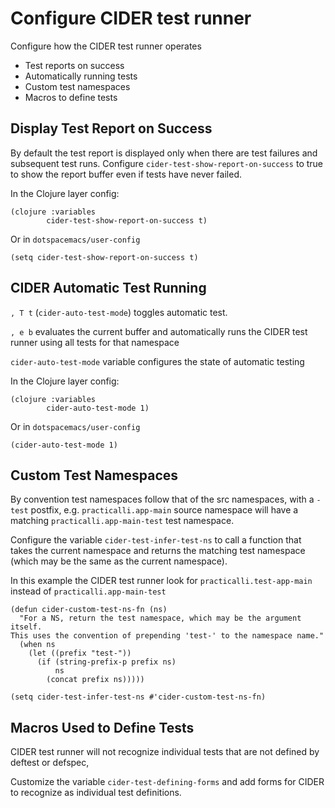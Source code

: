 # Configure CIDER test runner
Configure how the CIDER test runner operates

* Test reports on success
* Automatically running tests
* Custom test namespaces
* Macros to define tests

## Display Test Report on Success
By default the test report is displayed only when there are test failures and subsequent test runs. Configure `cider-test-show-report-on-success` to true to show the report buffer even if tests have never failed.

In the Clojure layer config:
```elisp
(clojure :variables
        cider-test-show-report-on-success t)
```

Or in `dotspacemacs/user-config`
```elisp
(setq cider-test-show-report-on-success t)
```

## CIDER Automatic Test Running
`, T t` (`cider-auto-test-mode`) toggles automatic test.

`, e b` evaluates the current buffer and automatically runs the CIDER test runner using all tests for that namespace

`cider-auto-test-mode` variable configures the state of automatic testing

In the Clojure layer config:
```elisp
(clojure :variables
        cider-auto-test-mode 1)
```


Or in `dotspacemacs/user-config`
```elisp
(cider-auto-test-mode 1)
```


## Custom Test Namespaces
By convention test namespaces follow that of the src namespaces, with a `-test` postfix, e.g. `practicalli.app-main` source namespace will have a matching `practicalli.app-main-test` test namespace.

Configure the variable `cider-test-infer-test-ns` to call a function that takes the current namespace and returns the matching test namespace (which may be the same as the current namespace).

In this example the CIDER test runner look for `practicalli.test-app-main` instead of `practicalli.app-main-test`

```elisp
(defun cider-custom-test-ns-fn (ns)
  "For a NS, return the test namespace, which may be the argument itself.
This uses the convention of prepending 'test-' to the namespace name."
  (when ns
    (let ((prefix "test-"))
      (if (string-prefix-p prefix ns)
          ns
        (concat prefix ns)))))

(setq cider-test-infer-test-ns #'cider-custom-test-ns-fn)
```


## Macros Used to Define Tests
CIDER test runner will not recognize individual tests that are not defined by deftest or defspec,

Customize the variable `cider-test-defining-forms` and add forms for CIDER to recognize as individual test definitions.

